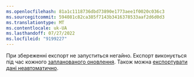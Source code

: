 ```yaml
---
ms.openlocfilehash: 81a1c1118736dbd73890e1773aee1f0020c036c3
ms.sourcegitcommit: 594081c82ca385f7143b3416378533aaf2d6d0d3
ms.translationtype: MT
ms.contentlocale: uk-UA
ms.lasthandoff: 07/27/2022
ms.locfileid: "9199227"
---
```

При збереженні експорт не запуститься негайно. Експорт виконується під час кожного [запланованого оновлення](../system.md#schedule-tab). Також можна [експортувати дані неавтоматично](../export-destinations.md#run-exports-on-demand).
